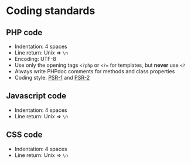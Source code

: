 Coding standards
================

PHP code
--------

- Indentation: 4 spaces
- Line return: Unix => `\n`
- Encoding: UTF-8
- Use only the opening tags `<?php` or `<?=` for templates, but **never** use `<?`
- Always write PHPdoc comments for methods and class properties
- Coding style: [PSR-1](http://www.php-fig.org/psr/psr-1/) and [PSR-2](http://www.php-fig.org/psr/psr-2/)

Javascript code
---------------

- Indentation: 4 spaces
- Line return: Unix => `\n`

CSS code
--------

- Indentation: 4 spaces
- Line return: Unix => `\n`
